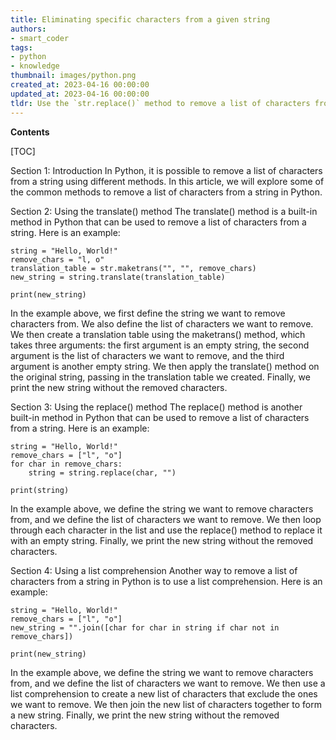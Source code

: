 ```yaml
---
title: Eliminating specific characters from a given string
authors:
- smart_coder
tags:
- python
- knowledge
thumbnail: images/python.png
created_at: 2023-04-16 00:00:00
updated_at: 2023-04-16 00:00:00
tldr: Use the `str.replace()` method to remove a list of characters from a string in Python.
---
```


**Contents**

[TOC]

Section 1: Introduction
In Python, it is possible to remove a list of characters from a string using different methods. In this article, we will explore some of the common methods to remove a list of characters from a string in Python.

Section 2: Using the translate() method
The translate() method is a built-in method in Python that can be used to remove a list of characters from a string. Here is an example:

```
string = "Hello, World!"
remove_chars = "l, o"
translation_table = str.maketrans("", "", remove_chars)
new_string = string.translate(translation_table)

print(new_string)
```

In the example above, we first define the string we want to remove characters from. We also define the list of characters we want to remove. We then create a translation table using the maketrans() method, which takes three arguments: the first argument is an empty string, the second argument is the list of characters we want to remove, and the third argument is another empty string. We then apply the translate() method on the original string, passing in the translation table we created. Finally, we print the new string without the removed characters.

Section 3: Using the replace() method
The replace() method is another built-in method in Python that can be used to remove a list of characters from a string. Here is an example:

```
string = "Hello, World!"
remove_chars = ["l", "o"]
for char in remove_chars:
    string = string.replace(char, "")

print(string)
```

In the example above, we define the string we want to remove characters from, and we define the list of characters we want to remove. We then loop through each character in the list and use the replace() method to replace it with an empty string. Finally, we print the new string without the removed characters.

Section 4: Using a list comprehension
Another way to remove a list of characters from a string in Python is to use a list comprehension. Here is an example:

```
string = "Hello, World!"
remove_chars = ["l", "o"]
new_string = "".join([char for char in string if char not in remove_chars])

print(new_string)
```

In the example above, we define the string we want to remove characters from, and we define the list of characters we want to remove. We then use a list comprehension to create a new list of characters that exclude the ones we want to remove. We then join the new list of characters together to form a new string. Finally, we print the new string without the removed characters.
